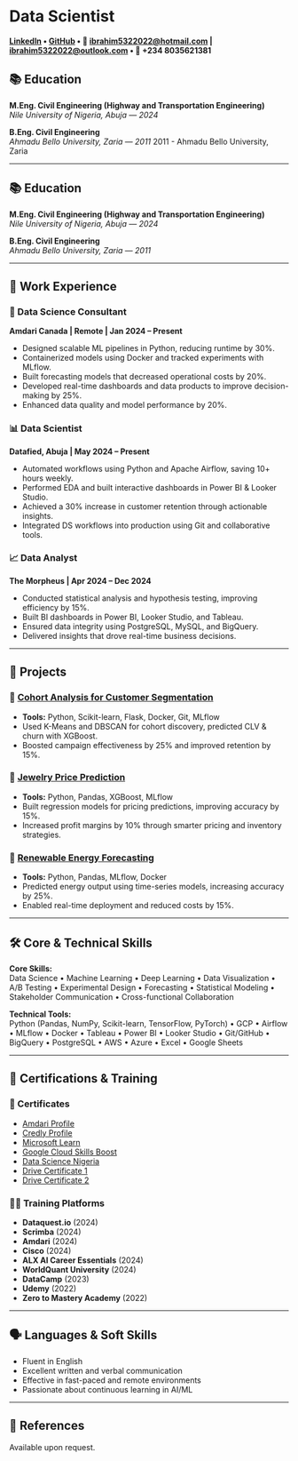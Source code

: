 # Data Scientist

**[LinkedIn](https://www.linkedin.com/in/ibrahim-ismaila-6b2b5768) • [GitHub](https://github.com/EngrIBGIT) • 📧 ibrahim5322022@hotmail.com | ibrahim5322022@outlook.com • 📱 +234 8035621381**

## 📚 Education

**M.Eng. Civil Engineering (Highway and Transportation Engineering)**  
*Nile University of Nigeria, Abuja — 2024*

**B.Eng. Civil Engineering**  
*Ahmadu Bello University, Zaria — 2011*                                   2011 - Ahmadu Bello University, Zaria



---

## 📚 Education

**M.Eng. Civil Engineering (Highway and Transportation Engineering)**  
*Nile University of Nigeria, Abuja — 2024*

**B.Eng. Civil Engineering**  
*Ahmadu Bello University, Zaria — 2011*

---

## 💼 Work Experience

### 🧠 Data Science Consultant  
**Amdari Canada | Remote | Jan 2024 – Present**

- Designed scalable ML pipelines in Python, reducing runtime by 30%.
- Containerized models using Docker and tracked experiments with MLflow.
- Built forecasting models that decreased operational costs by 20%.
- Developed real-time dashboards and data products to improve decision-making by 25%.
- Enhanced data quality and model performance by 20%.

### 📊 Data Scientist  
**Datafied, Abuja | May 2024 – Present**

- Automated workflows using Python and Apache Airflow, saving 10+ hours weekly.
- Performed EDA and built interactive dashboards in Power BI & Looker Studio.
- Achieved a 30% increase in customer retention through actionable insights.
- Integrated DS workflows into production using Git and collaborative tools.

### 📈 Data Analyst  
**The Morpheus | Apr 2024 – Dec 2024**

- Conducted statistical analysis and hypothesis testing, improving efficiency by 15%.
- Built BI dashboards in Power BI, Looker Studio, and Tableau.
- Ensured data integrity using PostgreSQL, MySQL, and BigQuery.
- Delivered insights that drove real-time business decisions.

---

## 🚀 Projects

### 📌 [Cohort Analysis for Customer Segmentation](https://github.com/EngrIBGIT)
- **Tools:** Python, Scikit-learn, Flask, Docker, Git, MLflow
- Used K-Means and DBSCAN for cohort discovery, predicted CLV & churn with XGBoost.
- Boosted campaign effectiveness by 25% and improved retention by 15%.

### 📌 [Jewelry Price Prediction](https://github.com/EngrIBGIT)
- **Tools:** Python, Pandas, XGBoost, MLflow
- Built regression models for pricing predictions, improving accuracy by 15%.
- Increased profit margins by 10% through smarter pricing and inventory strategies.

### 📌 [Renewable Energy Forecasting](https://github.com/EngrIBGIT)
- **Tools:** Python, Pandas, MLflow, Docker
- Predicted energy output using time-series models, increasing accuracy by 25%.
- Enabled real-time deployment and reduced costs by 15%.

---

## 🛠️ Core & Technical Skills

**Core Skills:**  
Data Science • Machine Learning • Deep Learning • Data Visualization • A/B Testing • Experimental Design • Forecasting • Statistical Modeling • Stakeholder Communication • Cross-functional Collaboration

**Technical Tools:**  
Python (Pandas, NumPy, Scikit-learn, TensorFlow, PyTorch) • GCP • Airflow • MLflow • Docker • Tableau • Power BI • Looker Studio • Git/GitHub • BigQuery • PostgreSQL • AWS • Azure • Excel • Google Sheets

---

## 📜 Certifications & Training

### 📂 Certificates
- [Amdari Profile](https://www.amdari.io/profile/ibrahim-ismaila-417)
- [Credly Profile](https://www.credly.com/users/ibrahim-ismaila.27fb2853)
- [Microsoft Learn](https://learn.microsoft.com/en-us/users/ibrahimismaila-9556/)
- [Google Cloud Skills Boost](https://www.cloudskillsboost.google/public_profiles/66f88c3c-9f55-4118-828c-f13540f4941c)
- [Data Science Nigeria](https://cert.datasciencenigeria.ai/)
- [Drive Certificate 1](https://drive.google.com/file/d/128Eznvwa20eseuuEDnwQOWOEqyTwxMYf/view?usp=drive_link)
- [Drive Certificate 2](https://drive.google.com/file/d/1c9Ltiwkzglxy3nV1m-zYSG1AmSeduisf/view?usp=sharing)

### 🧑‍🎓 Training Platforms
- **Dataquest.io** (2024)  
- **Scrimba** (2024)  
- **Amdari** (2024)  
- **Cisco** (2024)  
- **ALX AI Career Essentials** (2024)  
- **WorldQuant University** (2024)  
- **DataCamp** (2023)  
- **Udemy** (2022)  
- **Zero to Mastery Academy** (2022)

---

## 🗣️ Languages & Soft Skills

- Fluent in English
- Excellent written and verbal communication
- Effective in fast-paced and remote environments
- Passionate about continuous learning in AI/ML

---

## 📎 References

Available upon request.
